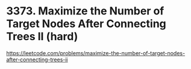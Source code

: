 # 3373. Maximize the Number of Target Nodes After Connecting Trees II (hard)

https://leetcode.com/problems/maximize-the-number-of-target-nodes-after-connecting-trees-ii
